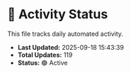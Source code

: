 # 🤖 Activity Status

This file tracks daily automated activity.

- **Last Updated:** 2025-09-18 15:43:39
- **Total Updates:** 119
- **Status:** 🟢 Active
